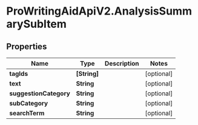 # ProWritingAidApiV2.AnalysisSummarySubItem

## Properties
Name | Type | Description | Notes
------------ | ------------- | ------------- | -------------
**tagIds** | **[String]** |  | [optional] 
**text** | **String** |  | [optional] 
**suggestionCategory** | **String** |  | [optional] 
**subCategory** | **String** |  | [optional] 
**searchTerm** | **String** |  | [optional] 


